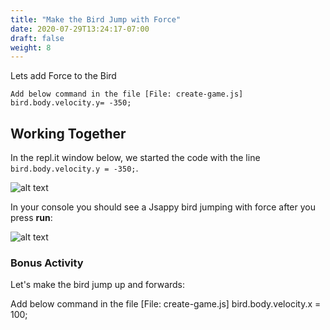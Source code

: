 ```yaml
---
title: "Make the Bird Jump with Force"
date: 2020-07-29T13:24:17-07:00
draft: false
weight: 8
---
```


Lets add Force to the Bird

    Add below command in the file [File: create-game.js]
    bird.body.velocity.y= -350;


## Working Together

In the repl.it window below, we started the code with the line `bird.body.velocity.y = -350;`.

![alt text](../../img/jump_force.png "image to add gravity to the bird")

In your console you should see a Jsappy bird jumping with force after you press **run**:

![alt text](../../img/jump_output.png "bird jumping with gravity")



### Bonus Activity

Let's make the bird jump up and forwards:

Add below command in the file [File: create-game.js]
    bird.body.velocity.x = 100;
